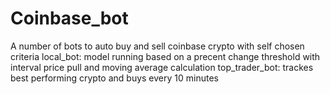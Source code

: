 # Coinbase_bot
A number of bots to auto buy and sell coinbase crypto with self chosen criteria 
local_bot: model running based on a precent change threshold with interval price pull and moving average calculation
top_trader_bot: trackes best performing crypto and buys every 10 minutes 
